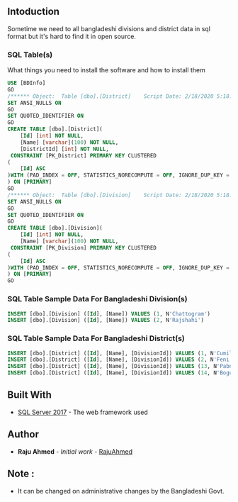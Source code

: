 ## Intoduction 

Sometime we need to all bangladeshi divisions and district data in sql format but it's hard to find it in open source.

### SQL Table(s)

What things you need to install the software and how to install them
```SQL
USE [BDInfo]
GO
/****** Object:  Table [dbo].[District]    Script Date: 2/18/2020 5:18:35 PM ******/
SET ANSI_NULLS ON
GO
SET QUOTED_IDENTIFIER ON
GO
CREATE TABLE [dbo].[District](
	[Id] [int] NOT NULL,
	[Name] [varchar](100) NOT NULL,
	[DistrictId] [int] NOT NULL,
 CONSTRAINT [PK_District] PRIMARY KEY CLUSTERED 
(
	[Id] ASC
)WITH (PAD_INDEX = OFF, STATISTICS_NORECOMPUTE = OFF, IGNORE_DUP_KEY = OFF, ALLOW_ROW_LOCKS = ON, ALLOW_PAGE_LOCKS = ON) ON [PRIMARY]
) ON [PRIMARY]
GO
/****** Object:  Table [dbo].[Division]    Script Date: 2/18/2020 5:18:35 PM ******/
SET ANSI_NULLS ON
GO
SET QUOTED_IDENTIFIER ON
GO
CREATE TABLE [dbo].[Division](
	[Id] [int] NOT NULL,
	[Name] [varchar](100) NOT NULL,
 CONSTRAINT [PK_Division] PRIMARY KEY CLUSTERED 
(
	[Id] ASC
)WITH (PAD_INDEX = OFF, STATISTICS_NORECOMPUTE = OFF, IGNORE_DUP_KEY = OFF, ALLOW_ROW_LOCKS = ON, ALLOW_PAGE_LOCKS = ON) ON [PRIMARY]
) ON [PRIMARY]
GO
```
### SQL Table Sample Data For Bangladeshi Division(s)
```SQL
INSERT [dbo].[Division] ([Id], [Name]) VALUES (1, N'Chattogram')
INSERT [dbo].[Division] ([Id], [Name]) VALUES (2, N'Rajshahi')
```

### SQL Table Sample Data For Bangladeshi District(s)

```SQL
INSERT [dbo].[District] ([Id], [Name], [DivisionId]) VALUES (1, N'Cumilla', 1)
INSERT [dbo].[District] ([Id], [Name], [DivisionId]) VALUES (2, N'Feni', 1)
INSERT [dbo].[District] ([Id], [Name], [DivisionId]) VALUES (13, N'Pabna', 2)
INSERT [dbo].[District] ([Id], [Name], [DivisionId]) VALUES (14, N'Bogura', 2)
```

## Built With

* [SQL Server 2017](https://www.microsoft.com/en-us/sql-server/sql-server-2017) - The web framework used
 
## Author

* **Raju Ahmed** - *Initial work* - [RajuAhmed](https://github.com/erajuahmed)

## Note : 
* It can be changed on administrative changes by the Bangladeshi Govt.
